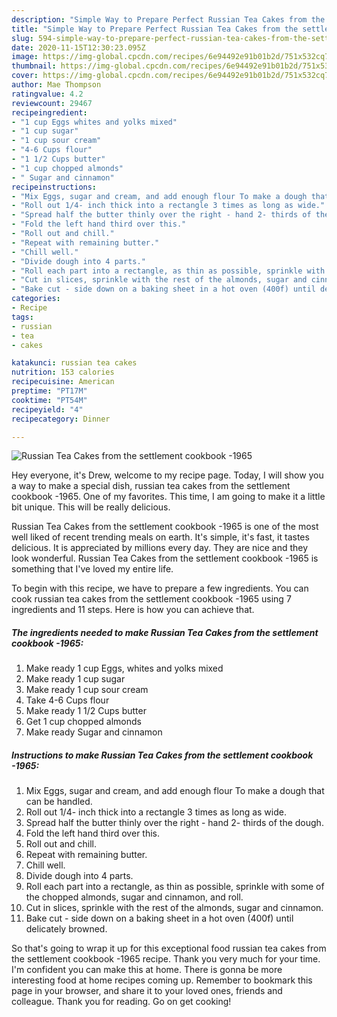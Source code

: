 ```yaml
---
description: "Simple Way to Prepare Perfect Russian Tea Cakes from the settlement cookbook -1965"
title: "Simple Way to Prepare Perfect Russian Tea Cakes from the settlement cookbook -1965"
slug: 594-simple-way-to-prepare-perfect-russian-tea-cakes-from-the-settlement-cookbook-1965
date: 2020-11-15T12:30:23.095Z
image: https://img-global.cpcdn.com/recipes/6e94492e91b01b2d/751x532cq70/russian-tea-cakes-from-the-settlement-cookbook-1965-recipe-main-photo.jpg
thumbnail: https://img-global.cpcdn.com/recipes/6e94492e91b01b2d/751x532cq70/russian-tea-cakes-from-the-settlement-cookbook-1965-recipe-main-photo.jpg
cover: https://img-global.cpcdn.com/recipes/6e94492e91b01b2d/751x532cq70/russian-tea-cakes-from-the-settlement-cookbook-1965-recipe-main-photo.jpg
author: Mae Thompson
ratingvalue: 4.2
reviewcount: 29467
recipeingredient:
- "1 cup Eggs whites and yolks mixed"
- "1 cup sugar"
- "1 cup sour cream"
- "4-6 Cups flour"
- "1 1/2 Cups butter"
- "1 cup chopped almonds"
- " Sugar and cinnamon"
recipeinstructions:
- "Mix Eggs, sugar and cream, and add enough flour To make a dough that can be handled."
- "Roll out 1/4- inch thick into a rectangle 3 times as long as wide."
- "Spread half the butter thinly over the right - hand 2- thirds of the dough."
- "Fold the left hand third over this."
- "Roll out and chill."
- "Repeat with remaining butter."
- "Chill well."
- "Divide dough into 4 parts."
- "Roll each part into a rectangle, as thin as possible, sprinkle with some of the chopped almonds, sugar and cinnamon, and roll."
- "Cut in slices, sprinkle with the rest of the almonds, sugar and cinnamon."
- "Bake cut - side down on a baking sheet in a hot oven (400f) until delicately browned."
categories:
- Recipe
tags:
- russian
- tea
- cakes

katakunci: russian tea cakes 
nutrition: 153 calories
recipecuisine: American
preptime: "PT17M"
cooktime: "PT54M"
recipeyield: "4"
recipecategory: Dinner

---
```



![Russian Tea Cakes from the settlement cookbook -1965](https://img-global.cpcdn.com/recipes/6e94492e91b01b2d/751x532cq70/russian-tea-cakes-from-the-settlement-cookbook-1965-recipe-main-photo.jpg)

Hey everyone, it's Drew, welcome to my recipe page. Today, I will show you a way to make a special dish, russian tea cakes from the settlement cookbook -1965. One of my favorites. This time, I am going to make it a little bit unique. This will be really delicious.

Russian Tea Cakes from the settlement cookbook -1965 is one of the most well liked of recent trending meals on earth. It's simple, it's fast, it tastes delicious. It is appreciated by millions every day. They are nice and they look wonderful. Russian Tea Cakes from the settlement cookbook -1965 is something that I've loved my entire life.




To begin with this recipe, we have to prepare a few ingredients. You can cook russian tea cakes from the settlement cookbook -1965 using 7 ingredients and 11 steps. Here is how you can achieve that.

<!--inarticleads1-->

##### The ingredients needed to make Russian Tea Cakes from the settlement cookbook -1965:

1. Make ready 1 cup Eggs, whites and yolks mixed
1. Make ready 1 cup sugar
1. Make ready 1 cup sour cream
1. Take 4-6 Cups flour
1. Make ready 1 1/2 Cups butter
1. Get 1 cup chopped almonds
1. Make ready  Sugar and cinnamon




<!--inarticleads2-->

##### Instructions to make Russian Tea Cakes from the settlement cookbook -1965:

1. Mix Eggs, sugar and cream, and add enough flour To make a dough that can be handled.
1. Roll out 1/4- inch thick into a rectangle 3 times as long as wide.
1. Spread half the butter thinly over the right - hand 2- thirds of the dough.
1. Fold the left hand third over this.
1. Roll out and chill.
1. Repeat with remaining butter.
1. Chill well.
1. Divide dough into 4 parts.
1. Roll each part into a rectangle, as thin as possible, sprinkle with some of the chopped almonds, sugar and cinnamon, and roll.
1. Cut in slices, sprinkle with the rest of the almonds, sugar and cinnamon.
1. Bake cut - side down on a baking sheet in a hot oven (400f) until delicately browned.




So that's going to wrap it up for this exceptional food russian tea cakes from the settlement cookbook -1965 recipe. Thank you very much for your time. I'm confident you can make this at home. There is gonna be more interesting food at home recipes coming up. Remember to bookmark this page in your browser, and share it to your loved ones, friends and colleague. Thank you for reading. Go on get cooking!

